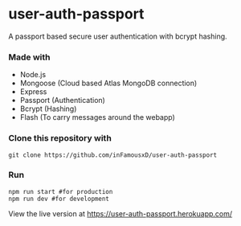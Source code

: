 # user-auth-passport
A passport based secure user authentication with bcrypt hashing.

### Made with

- Node.js
- Mongoose (Cloud based Atlas MongoDB connection)
- Express
- Passport (Authentication)
- Bcrypt (Hashing)
- Flash (To carry messages around the webapp)

### Clone this repository with

```
git clone https://github.com/inFamousxD/user-auth-passport
```

### Run

```
npm run start #for production
npm run dev #for development
```

View the live version at https://user-auth-passport.herokuapp.com/
